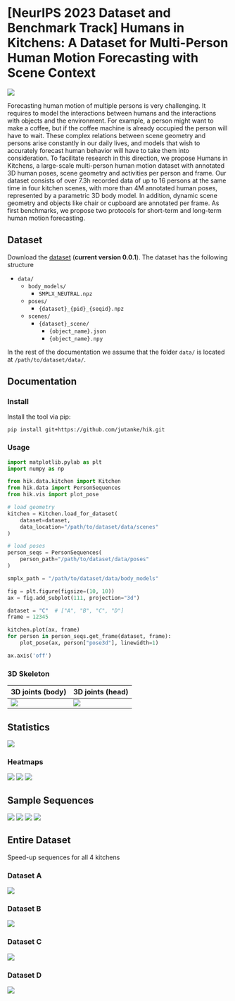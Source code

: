 # [NeurIPS 2023 Dataset and Benchmark Track] Humans in Kitchens: A Dataset for Multi-Person Human Motion Forecasting with Scene Context
![](https://github.com/jutanke/hik/blob/main/documentation/data/A_32450.mp4.gif)

Forecasting human motion of multiple persons is very challenging. It requires to model the interactions between humans and the interactions with objects and the environment. For example, a person might want to make a coffee, but if the coffee machine is already occupied the person will have to wait. These complex relations between scene geometry and persons arise constantly in our daily lives, and models that wish to accurately forecast human behavior will have to take them into consideration. To facilitate research in this direction, we propose Humans in Kitchens, a large-scale multi-person human motion dataset with annotated 3D human poses, scene geometry and activities per person and frame. Our dataset consists of over 7.3h recorded data of up to 16 persons at the same time in four kitchen scenes, with more than 4M annotated human poses, represented by a parametric 3D body model. In addition, dynamic scene geometry and objects like chair or cupboard are annotated per frame. As first benchmarks, we propose two protocols for short-term and long-term human motion forecasting.


## Dataset
Download the [dataset](https://drive.google.com/file/d/1ctMoU8PcBSUQtJWuLIPhomhEsh3Pg0bf/view?usp=drive_link) (**current version 0.0.1**).
The dataset has the following structure
* `data/`
    * `body_models/`
        * `SMPLX_NEUTRAL.npz`
    * `poses/`
        * `{dataset}_{pid}_{seqid}.npz`
    * `scenes/`
        * `{dataset}_scene/`
            * `{object_name}.json`
            * `{object_name}.npy`

In the rest of the documentation we assume that the folder `data/` is located at `/path/to/dataset/data/`.

## Documentation
### Install
Install the tool via pip:
```
pip install git+https://github.com/jutanke/hik.git
```

### Usage
```python
import matplotlib.pylab as plt
import numpy as np

from hik.data.kitchen import Kitchen
from hik.data import PersonSequences
from hik.vis import plot_pose

# load geometry
kitchen = Kitchen.load_for_dataset(
    dataset=dataset,
    data_location="/path/to/dataset/data/scenes"
)

# load poses
person_seqs = PersonSequences(
    person_path="/path/to/dataset/data/poses"
)

smplx_path = "/path/to/dataset/data/body_models"

fig = plt.figure(figsize=(10, 10))
ax = fig.add_subplot(111, projection="3d")

dataset = "C"  # ["A", "B", "C", "D"]
frame = 12345

kitchen.plot(ax, frame)
for person in person_seqs.get_frame(dataset, frame):
    plot_pose(ax, person["pose3d"], linewidth=1)

ax.axis('off')
```

### 3D Skeleton

| 3D joints (body)  | 3D joints (head) |
| ------------- | ------------- |
| ![](https://github.com/jutanke/hik/blob/main/documentation/data/skeleton_jids.png)  | ![](https://github.com/jutanke/hik/blob/main/documentation/data/skeleton_jids_head.png) |


## Statistics

![](https://github.com/jutanke/hik/blob/main/documentation/data/count_pose.png)

### Heatmaps
![](https://github.com/jutanke/hik/blob/main/documentation/data/heatmaps.png)
![](https://github.com/jutanke/hik/blob/main/documentation/data/heatmaps2.png)
![](https://github.com/jutanke/hik/blob/main/documentation/data/heatmaps3.png)

## Sample Sequences

![](https://github.com/jutanke/hik/blob/main/documentation/data/A_32450.mp4.gif)
![](https://github.com/jutanke/hik/blob/main/documentation/data/outB.mp4.gif)
![](https://github.com/jutanke/hik/blob/main/documentation/data/outC.mp4.gif)
![](https://github.com/jutanke/hik/blob/main/documentation/data/outD.mp4.gif)

## Entire Dataset
Speed-up sequences for all 4 kitchens

### Dataset A
![](https://github.com/jutanke/hik/blob/main/documentation/data/A_fast2.mp4.gif)
### Dataset B
![](https://github.com/jutanke/hik/blob/main/documentation/data/B_fast.mp4.gif)
### Dataset C
![](https://github.com/jutanke/hik/blob/main/documentation/data/C_fast.mp4.gif)
### Dataset D
![](https://github.com/jutanke/hik/blob/main/documentation/data/D_fast.mp4.gif)

